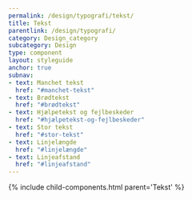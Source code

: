 ```yaml
---
permalink: /design/typografi/tekst/
title: Tekst
parentlink: /design/typografi/
category: Design_category
subcategory: Design
type: component
layout: styleguide
anchor: true
subnav:
- text: Manchet tekst
  href: "#manchet-tekst"
- text: Brødtekst
  href: "#brødtekst"
- text: Hjælpetekst og fejlbeskeder
  href: "#hjælpetekst-og-fejlbeskeder"
- text: Stor tekst
  href: "#stor-tekst"
- text: Linjelængde
  href: "#linjelængde"
- text: Linjeafstand
  href: "#linjeafstand"
---
```


{% include child-components.html parent='Tekst' %}
